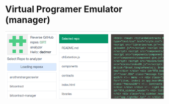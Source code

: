 # Virtual Programer Emulator (manager)

![alt text](https://raw.githubusercontent.com/dadmor/gpt-programmer-emulator/main/public/prtscr.png)


